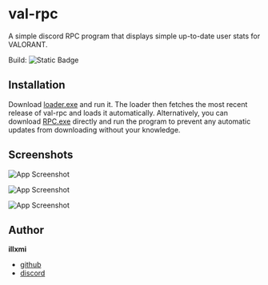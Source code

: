 
# val-rpc

A simple discord RPC program that displays simple up-to-date user stats for VALORANT.

Build: ![Static Badge](https://img.shields.io/badge/valRPC-1.2-green)

## Installation

Download [loader.exe](https://github.com/illxmi/val-rpc/raw/main/loader.exe) and run it. The loader then fetches the most recent release of val-rpc and loads it automatically. Alternatively, you can download [RPC.exe](https://github.com/illxmi/val-rpc/raw/main/RPC.exe) directly and run the program to prevent any automatic updates from downloading without your knowledge.
## Screenshots

![App Screenshot](https://i.gyazo.com/bd11ca5b399ee4c4bed160bbf413dd9d.png)

![App Screenshot](https://i.gyazo.com/2153e38e610892c02b339fc7ef4c81a0.png)

![App Screenshot](https://i.gyazo.com/e835568530b750c379f55eab58db7184.png)

## Author

**illxmi**
- [github](https://www.github.com/illxmi)
- [discord](https://www.discord.gg/uninstall)

